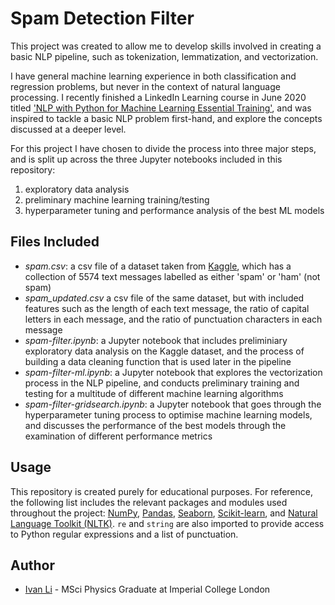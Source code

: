 # Spam Detection Filter

This project was created to allow me to develop skills involved in creating a basic NLP pipeline, such as tokenization, lemmatization, and vectorization.

I have general machine learning experience in both classification and regression problems, but never in the context of natural language processing. I recently finished a LinkedIn Learning course in June 2020 titled ['NLP with Python for Machine Learning Essential Training'](https://www.linkedin.com/learning/nlp-with-python-for-machine-learning-essential-training/), and was inspired to tackle a basic NLP problem first-hand, and explore the concepts discussed at a deeper level.

For this project I have chosen to divide the process into three major steps, and is split up across the three Jupyter notebooks included in this repository:
1. exploratory data analysis
2. preliminary machine learning training/testing
3. hyperparameter tuning and performance analysis of the best ML models

## Files Included
- *spam.csv*: a csv file of a dataset taken from [Kaggle](https://www.kaggle.com/uciml/sms-spam-collection-dataset), which has a collection of 5574 text messages labelled as either 'spam' or 'ham' (not spam)
- *spam_updated.csv* a csv file of the same dataset, but with included features such as the length of each text message, the ratio of capital letters in each message, and the ratio of punctuation characters in each message
- *spam-filter.ipynb*: a Jupyter notebook that includes preliminiary exploratory data analysis on the Kaggle dataset, and the process of building a data cleaning function that is used later in the pipeline
- *spam-filter-ml.ipynb*: a Jupyter notebook that explores the vectorization process in the NLP pipeline, and conducts preliminary training and testing for a multitude of different machine learning algorithms
- *spam-filter-gridsearch.ipynb*: a Jupyter notebook that goes through the hyperparameter tuning process to optimise machine learning models, and discusses the performance of the best models through the examination of different performance metrics

## Usage
This repository is created purely for educational purposes. For reference, the following list includes the relevant packages and modules used throughout the project: [NumPy](https://numpy.org/), [Pandas](https://pandas.pydata.org/), [Seaborn](https://seaborn.pydata.org/), [Scikit-learn](https://scikit-learn.org/stable/), and [Natural Language Toolkit (NLTK)](https://www.nltk.org/). `re` and `string` are also imported to provide access to Python regular expressions and a list of punctuation.

## Author
* [Ivan Li](https://www.linkedin.com/in/ivanli-sc/) - MSci Physics Graduate at Imperial College London